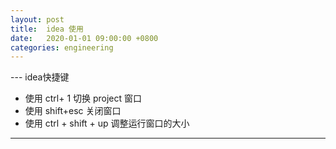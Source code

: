 ```yaml
---
layout: post
title:  idea 使用
date:   2020-01-01 09:00:00 +0800
categories: engineering
---
```

--- idea快捷键
- 使用 ctrl+ 1 切换 project 窗口
- 使用 shift+esc 关闭窗口
- 使用 ctrl + shift + up 调整运行窗口的大小
---
